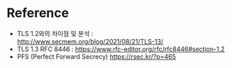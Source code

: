 




# Reference
- TLS 1.2와의 차이점 및 분석 : http://www.secmem.org/blog/2021/08/21/TLS-13/
- TLS 1.3 RFC 8446 : https://www.rfc-editor.org/rfc/rfc8446#section-1.2
- PFS (Perfect Forward Secrecy) https://rsec.kr/?p=465